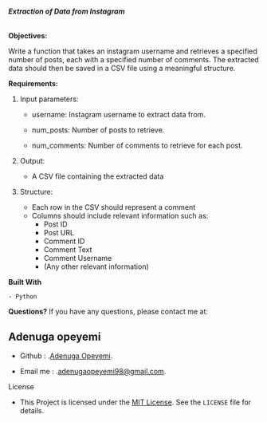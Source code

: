 ###### **Extraction of Data from Instagram**

**Objectives:**


Write a function that takes an instagram username and retrieves a specified number of posts, 
each with a specified number of comments. The extracted data should then be 
saved in a CSV file using a meaningful structure.

**Requirements:**
  1. Input parameters:

     - username: Instagram username to extract data from.
     
     - num_posts: Number of posts to retrieve.
     
     - num_comments: Number of comments to retrieve for each post.

  3. Output:
     - A CSV file containing the extracted data

  4. Structure:
     - Each row in the CSV should represent a comment
     - Columns should include relevant information such as:
       - Post ID
       - Post URL
       - Comment ID
       - Comment Text
       - Comment Username
       - (Any other relevant information)

**Built With**

    - Python

**Questions?**
  If you have any questions, please contact me at:

  ## Adenuga opeyemi
  
- Github : .[Adenuga Opeyemi](https://github.com/Aopeyemi98).

- Email me : .[adenugaopeyemi98@gmail.com](mailto:adenugaopeyemi98@gmail.com).


License

  - This Project is licensed under the [MIT License](https://opensource.org/licenses/MIT). See the `LICENSE` file for details.
